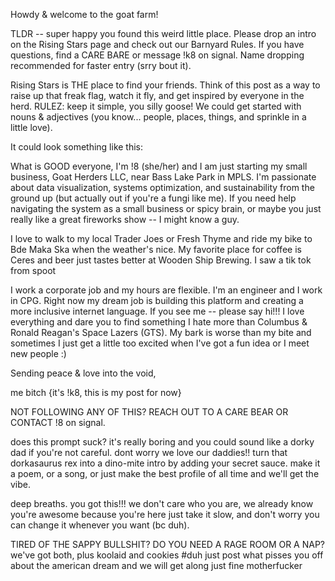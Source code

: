 Howdy & welcome to the goat farm! 

TLDR -- super happy you found this weird little place. Please drop an intro on the Rising Stars page and check out our Barnyard Rules. If you have questions, find a CARE BARE or message !k8 on signal. Name dropping recommended for faster entry (srry bout it).


Rising Stars is THE place to find your friends. Think of this post as a way to raise up that freak flag, watch it fly, and get inspired by everyone in the herd. 
RULEZ: keep it simple, you silly goose! We could get started with nouns & adjectives (you know... people, places, things, and sprinkle in a little love).

It could look something like this:


What is GOOD everyone, I'm !8 (she/her) and I am just starting my small business, Goat Herders LLC, near Bass Lake Park in MPLS. I'm passionate about data visualization, systems optimization, and sustainability from the ground up (but actually out if you're a fungi like me). If you need help navigating the system as a small business or spicy brain, or maybe you just really like a great fireworks show -- I might know a guy. 

I love to walk to my local Trader Joes or Fresh Thyme and ride my bike to Bde Maka Ska when the weather's nice. 
My favorite place for coffee is Ceres and beer just tastes better at Wooden Ship Brewing.
I saw a tik tok from spoot

I work a corporate job and my hours are flexible. I'm an engineer and I work in CPG. Right now my dream job is building this platform and creating a more inclusive internet language. 
If you see me -- please say hi!!! I love everything and dare you to find something I hate more than Columbus & Ronald Reagan's Space Lazers (GTS). 
My bark is worse than my bite and sometimes I just get a little too excited when I've got a fun idea or I meet new people :)


Sending peace & love into the void,

me bitch {it's !k8, this is my post for now}


NOT FOLLOWING ANY OF THIS? REACH OUT TO A CARE BEAR OR CONTACT !8 on signal. 

does this prompt suck? it's really boring and you could sound like a dorky dad if you're not careful.
dont worry we love our daddies!! turn that dorkasaurus rex into a dino-mite intro by adding your secret sauce.
make it a poem, or a song, or just make the best profile of all time and we'll get the vibe.


deep breaths. you got this!!! we don't care who you are, we already know you're awesome because you're here
just take it slow, and don't worry you can change it whenever you want (bc duh).

TIRED OF THE SAPPY BULLSHIT? DO YOU NEED A RAGE ROOM OR A NAP? we've got both, plus koolaid and cookies #duh
just post what pisses you off about the american dream and we will get along just fine motherfucker
